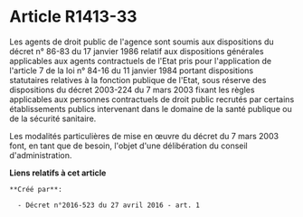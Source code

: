 # Article R1413-33

Les agents de droit public de l'agence sont soumis aux dispositions du décret n° 86-83 du 17 janvier 1986 relatif aux
dispositions générales applicables aux agents contractuels de l'Etat pris pour l'application de l'article 7 de la loi n°
84-16 du 11 janvier 1984 portant dispositions statutaires relatives à la fonction publique de l'Etat, sous réserve des
dispositions du décret 2003-224 du 7 mars 2003 fixant les règles applicables aux personnes contractuels de droit public
recrutés par certains établissements publics intervenant dans le domaine de la santé publique ou de la sécurité sanitaire. 

Les modalités particulières de mise en œuvre du décret du 7 mars 2003 font, en tant que de besoin, l'objet d'une délibération
du conseil d'administration.

**Liens relatifs à cet article**

	**Créé par**:

	  - Décret n°2016-523 du 27 avril 2016 - art. 1
